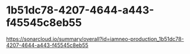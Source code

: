 # 1b51dc78-4207-4644-a443-f45545c8eb55
https://sonarcloud.io/summary/overall?id=iamneo-production_1b51dc78-4207-4644-a443-f45545c8eb55
